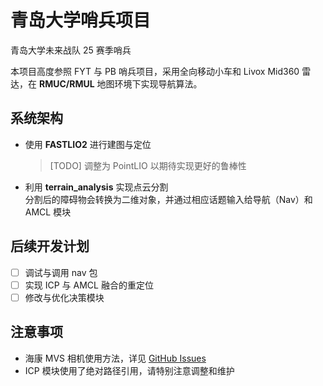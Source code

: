 # 青岛大学哨兵项目

青岛大学未来战队 25 赛季哨兵

本项目高度参照 FYT 与 PB 哨兵项目，采用全向移动小车和 Livox Mid360 雷达，在 **RMUC/RMUL** 地图环境下实现导航算法。

## 系统架构

- 使用 **FASTLIO2** 进行建图与定位  
    > [TODO] 调整为 PointLIO 以期待实现更好的鲁棒性
- 利用 **terrain_analysis** 实现点云分割  
    分割后的障碍物会转换为二维对象，并通过相应话题输入给导航（Nav）和 AMCL 模块

## 后续开发计划

- [ ] 调试与调用 nav 包
- [ ] 实现 ICP 与 AMCL 融合的重定位
- [ ] 修改与优化决策模块

## 注意事项

- 海康 MVS 相机使用方法，详见 [GitHub Issues](https://github.com/orgs/qdu-rmcv/discussions/2)
- ICP 模块使用了绝对路径引用，请特别注意调整和维护
